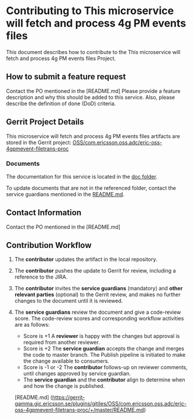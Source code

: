 # Contributing to This microservice will fetch and process 4g PM events files

This document describes how to contribute to the This microservice will fetch and process 4g PM events files Project.

## How to submit a feature request
Contact the PO mentioned in the [README.md]
Please provide a feature description and why this should be added to this service. Also, please describe the definition of done (DoD) criteria.

## Gerrit Project Details
This microservice will fetch and process 4g PM events files artifacts are stored in the Gerrit project: [OSS/com.ericsson.oss.adc/eric-oss-4gpmevent-filetrans-proc](https://gerrit-gamma.gic.ericsson.se/#/admin/projects/OSS/com.ericsson.oss.adc/eric-oss-4gpmevent-filetrans-proc)

### Documents

The documentation for this service is located in the [doc folder](https://gerrit-gamma.gic.ericsson.se/plugins/gitiles/OSS/com.ericsson.oss.adc/eric-oss-4gpmevent-filetrans-proc/+/master/doc).

To update documents that are not in the referenced folder, contact the service guardians mentioned in the [README.md](https://gerrit-gamma.gic.ericsson.se/plugins/gitiles/OSS/com.ericsson.oss.adc/eric-oss-4gpmevent-filetrans-proc/+/master/README.md).

## Contact Information
Contact the PO mentioned in the [README.md]


## Contribution Workflow
1. The **contributor** updates the artifact in the local repository.
2. The **contributor** pushes the update to Gerrit for review, including a reference to the JIRA.
3. The **contributor** invites the **service guardians** (mandatory) and **other relevant parties** (optional) to the Gerrit review, and makes no further changes to the document until it is reviewed.
4. The **service guardians** review the document and give a code-review score.
The code-review scores and corresponding workflow activities are as follows:
    - Score is +1
        A **reviewer** is happy with the changes but approval is required from another reviewer.
    - Score is +2
        The **service guardian** accepts the change and merges the code to master branch. The Publish pipeline is initiated to make the change available to consumers.
    - Score is -1 or -2
        The **contributor** follows-up on reviewer comments, until changes approved by service guardian.
    - The **service guardian** and the **contributor** align to determine when and how the change is published.

   [README.md] (https://gerrit-gamma.gic.ericsson.se/plugins/gitiles/OSS/com.ericsson.oss.adc/eric-oss-4gpmevent-filetrans-proc/+/master/README.md)